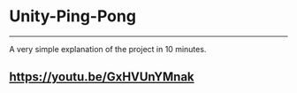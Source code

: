 # Unity-Ping-Pong
----------------------------------------
A very simple explanation of the project in 10 minutes.

  https://youtu.be/GxHVUnYMnak
--------------------------------------
